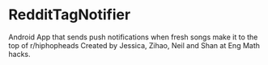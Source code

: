 # RedditTagNotifier
Android App that sends push notifications when fresh songs make it to the top of r/hiphopheads
Created by Jessica, Zihao, Neil and Shan at Eng Math hacks.

